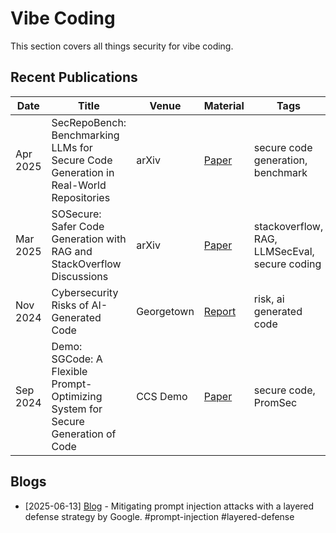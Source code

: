 # Vibe Coding

This section covers all things security for vibe coding.

## Recent Publications
| Date | Title | Venue | Material | Tags | Code | Summary |
|---|---|---|---|---|---|---|
| Apr 2025 | SecRepoBench: Benchmarking LLMs for Secure Code Generation in Real-World Repositories | arXiv | [Paper](https://arxiv.org/pdf/2504.21205v1) | secure code generation, benchmark | | |
| Mar 2025 | SOSecure: Safer Code Generation with RAG and StackOverflow Discussions | arXiv | [Paper](https://arxiv.org/pdf/2503.13654v1) | stackoverflow, RAG, LLMSecEval, secure coding | | |
| Nov 2024 | Cybersecurity Risks of AI-Generated Code | Georgetown | [Report](https://cset.georgetown.edu/publication/cybersecurity-risks-of-ai-generated-code) | risk, ai generated code | | |
| Sep 2024 | Demo: SGCode: A Flexible Prompt-Optimizing System for Secure Generation of Code | CCS Demo | [Paper](https://arxiv.org/pdf/2409.07368v3) | secure code, PromSec | | |

## Blogs
* [2025-06-13] [Blog](https://security.googleblog.com/2025/06/mitigating-prompt-injection-attacks.html) - Mitigating prompt injection attacks with a layered defense strategy by Google. #prompt-injection #layered-defense

